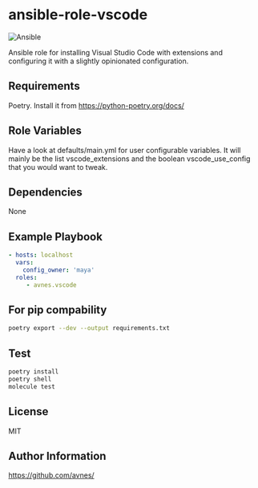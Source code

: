 # ansible-role-vscode

![Ansible](https://github.com/avnes/ansible-role-vscode/actions/workflows/pr-validator.yaml/badge.svg)

Ansible role for installing Visual Studio Code with extensions and configuring it with a slightly opinionated configuration.

## Requirements

Poetry. Install it from <https://python-poetry.org/docs/>

## Role Variables

Have a look at defaults/main.yml for user configurable variables. It will mainly be the list vscode_extensions and the boolean vscode_use_config that you would want to tweak.

## Dependencies

None

## Example Playbook

```yaml
- hosts: localhost
  vars:
    config_owner: 'maya'
  roles:
     - avnes.vscode
```

## For pip compability

```bash
poetry export --dev --output requirements.txt
```

## Test

```bash
poetry install
poetry shell
molecule test
```

## License

MIT

## Author Information

<https://github.com/avnes/>
